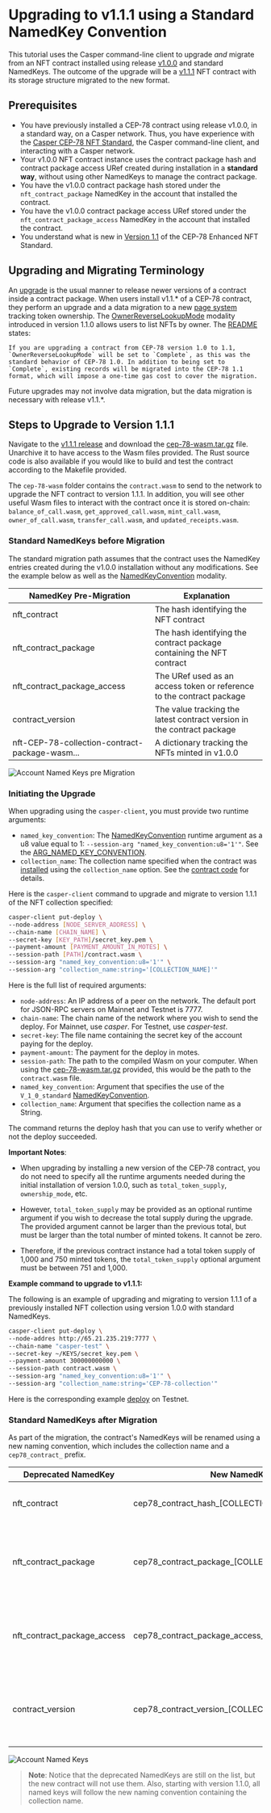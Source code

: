 # Upgrading to v1.1.1 using a Standard NamedKey Convention

This tutorial uses the Casper command-line client to upgrade *and* migrate from an NFT contract installed using release [v1.0.0](https://github.com/casper-ecosystem/cep-78-enhanced-nft/releases/tag/v1.0.0) and standard NamedKeys. The outcome of the upgrade will be a [v1.1.1](https://github.com/casper-ecosystem/cep-78-enhanced-nft/releases/tag/v1.1.1) NFT contract with its storage structure migrated to the new format.

## Prerequisites

- You have previously installed a CEP-78 contract using release v1.0.0, in a standard way, on a Casper network. Thus, you have experience with the [Casper CEP-78 NFT Standard](https://github.com/casper-ecosystem/cep-78-enhanced-nft/), the Casper command-line client, and interacting with a Casper network.
- Your v1.0.0 NFT contract instance uses the contract package hash and contract package access URef created during installation in a **standard way**, without using other NamedKeys to manage the contract package.
- You have the v1.0.0 contract package hash stored under the `nft_contract_package` NamedKey in the account that installed the contract.
- You have the v1.0.0 contract package access URef stored under the `nft_contract_package_access` NamedKey in the account that installed the contract.
- You understand what is new in [Version 1.1](https://github.com/casper-ecosystem/cep-78-enhanced-nft/releases/tag/v1.1.1) of the CEP-78 Enhanced NFT Standard.

## Upgrading and Migrating Terminology

An [upgrade](https://docs.casper.network/developers/writing-onchain-code/upgrading-contracts/) is the usual manner to release newer versions of a contract inside a contract package. When users install v1.1.* of a CEP-78 contract, they perform an upgrade and a data migration to a new [page system](../docs/reverse-lookup.md#the-cep-78-page-system) tracking token ownership. The [OwnerReverseLookupMode](../docs/modalities.md#ownerreverselookupmode) modality introduced in version 1.1.0 allows users to list NFTs by owner. The [README](../README.md) states:

```
If you are upgrading a contract from CEP-78 version 1.0 to 1.1, `OwnerReverseLookupMode` will be set to `Complete`, as this was the standard behavior of CEP-78 1.0. In addition to being set to `Complete`, existing records will be migrated into the CEP-78 1.1 format, which will impose a one-time gas cost to cover the migration.
```

Future upgrades may not involve data migration, but the data migration is necessary with release v1.1.*.

## Steps to Upgrade to Version 1.1.1

Navigate to the [v1.1.1 release](https://github.com/casper-ecosystem/cep-78-enhanced-nft/releases/tag/v1.1.1) and download the [cep-78-wasm.tar.gz](https://github.com/casper-ecosystem/cep-78-enhanced-nft/releases/download/v1.1.1/cep-78-wasm.tar.gz) file. Unarchive it to have access to the Wasm files provided. The Rust source code is also available if you would like to build and test the contract according to the Makefile provided. 

The `cep-78-wasm` folder contains the `contract.wasm` to send to the network to upgrade the NFT contract to version 1.1.1. In addition, you will see other useful Wasm files to interact with the contract once it is stored on-chain: `balance_of_call.wasm`, `get_approved_call.wasm`, `mint_call.wasm`, `owner_of_call.wasm`, `transfer_call.wasm`, and `updated_receipts.wasm`.

### Standard NamedKeys before Migration

The standard migration path assumes that the contract uses the NamedKey entries created during the v1.0.0 installation without any modifications. See the example below as well as the [NamedKeyConvention](../docs/modalities.md#namedkeyconventionmode) modality.

| NamedKey Pre-Migration | Explanation |
|-------------|-------------|
| nft_contract | The hash identifying the NFT contract |
| nft_contract_package | The hash identifying the contract package containing the NFT contract | 
| nft_contract_package_access | The URef used as an access token or reference to the contract package | 
| contract_version | The value tracking the latest contract version in the contract package | 
| nft-CEP-78-collection-contract-package-wasm... | A dictionary tracking the NFTs minted in v1.0.0 |


![Account Named Keys pre Migration](../assets/standard-namedkeys-pre-migration.png)  

### Initiating the Upgrade

When upgrading using the `casper-client`, you must provide two runtime arguments:

- `named_key_convention`: The [NamedKeyConvention](../docs/modalities.md#namedkeyconventionmode) runtime argument as a u8 value equal to 1: `--session-arg "named_key_convention:u8='1'"`. See the [ARG_NAMED_KEY_CONVENTION](https://github.com/casper-ecosystem/cep-78-enhanced-nft/blob/408db77c3b9ca22752c7f877ea99a01dfca03a7b/contract/src/main.rs#L1991).
- `collection_name`: The collection name specified when the contract was [installed](../docs/using-casper-client.md#installing-the-contract) using the `collection_name` option. See the [contract code](https://github.com/casper-ecosystem/cep-78-enhanced-nft/blob/408db77c3b9ca22752c7f877ea99a01dfca03a7b/contract/src/main.rs#L93) for details. 

Here is the `casper-client` command to upgrade and migrate to version 1.1.1 of the NFT collection specified:

```bash
casper-client put-deploy \
--node-address [NODE_SERVER_ADDRESS] \
--chain-name [CHAIN_NAME] \
--secret-key [KEY_PATH]/secret_key.pem \
--payment-amount [PAYMENT_AMOUNT_IN_MOTES] \
--session-path [PATH]/contract.wasm \
--session-arg "named_key_convention:u8='1'" \
--session-arg "collection_name:string='[COLLECTION_NAME]'"
```

Here is the full list of required arguments:
- `node-address`: An IP address of a peer on the network. The default port for JSON-RPC servers on Mainnet and Testnet is 7777.
- `chain-name`: The chain name of the network where you wish to send the deploy. For Mainnet, use *casper*. For Testnet, use *casper-test*.
- `secret-key`: The file name containing the secret key of the account paying for the deploy.
- `payment-amount`: The payment for the deploy in motes.
- `session-path`: The path to the compiled Wasm on your computer. When using the [cep-78-wasm.tar.gz](https://github.com/casper-ecosystem/cep-78-enhanced-nft/releases/download/v1.1.1/cep-78-wasm.tar.gz) provided, this would be the path to the `contract.wasm` file.
- `named_key_convention`: Argument that specifies the use of the `V_1_0_standard` [NamedKeyConvention](../docs/modalities.md#namedkeyconventionmode).
- `collection_name`: Argument that specifies the collection name as a String.

The command returns the deploy hash that you can use to verify whether or not the deploy succeeded.

**Important Notes**: 

- When upgrading by installing a new version of the CEP-78 contract, you do not need to specify all the runtime arguments needed during the initial installation of version 1.0.0, such as `total_token_supply`, `ownership_mode`, etc.

- However, `total_token_supply` may be provided as an optional runtime argument if you wish to decrease the total supply during the upgrade. The provided argument cannot be larger than the previous total, but must be larger than the total number of minted tokens. It cannot be zero.

- Therefore, if the previous contract instance had a total token supply of 1,000 and 750 minted tokens, the `total_token_supply` optional argument must be between 751 and 1,000.

**Example command to upgrade to v1.1.1:**

The following is an example of upgrading and migrating to version 1.1.1 of a previously installed NFT collection using version 1.0.0 with standard NamedKeys.

```bash
casper-client put-deploy \
--node-addres http://65.21.235.219:7777 \
--chain-name "casper-test" \
--secret-key ~/KEYS/secret_key.pem \
--payment-amount 300000000000 \
--session-path contract.wasm \
--session-arg "named_key_convention:u8='1'" \
--session-arg "collection_name:string='CEP-78-collection'"
```

Here is the corresponding example [deploy](https://testnet.cspr.live/deploy/59a785471600e183718b790fb19b3dec7242fde105928b9f90f01347b3c65f46) on Testnet.

### Standard NamedKeys after Migration

As part of the migration, the contract's NamedKeys will be renamed using a new naming convention, which includes the collection name and a `cep78_contract_` prefix.

| Deprecated NamedKey| New NamedKey | Explanation |
|-------------|--------------|-------------|
| nft_contract | cep78_contract_hash_[COLLECTION_NAME] | The hash identifying the NFT contract |
| nft_contract_package | cep78_contract_package_[COLLECTION_NAME] | The hash identifying the contract package containing the NFT contract | 
| nft_contract_package_access | cep78_contract_package_access_[COLLECTION_NAME] | The URef used as an access token or reference to the contract package | 
| contract_version | cep78_contract_version_[COLLECTION_NAME] | The value tracking the latest contract version in the contract package | 


![Account Named Keys](../assets/standard-namedkeys-post-migration.png)  

> **Note**: Notice that the deprecated NamedKeys are still on the list, but the new contract will not use them. Also, starting with version 1.1.0, all named keys will follow the new naming convention containing the collection name. 



